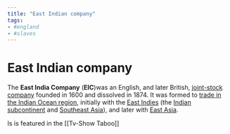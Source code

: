 ```yaml
---
title: "East Indian company"
tags:
- #england
- #slaves
---
```

# East Indian company
The **East India Company** (**EIC**)was an English, and later British, [joint-stock company](https://www.wikiwand.com/en/Joint-stock_company) founded in 1600 and dissolved in 1874. It was formed to [trade in the Indian Ocean region](https://www.wikiwand.com/en/Indian_Ocean_trade), initially with the [East Indies](https://www.wikiwand.com/en/East_Indies) (the [Indian subcontinent](https://www.wikiwand.com/en/Indian_subcontinent) and [Southeast Asia](https://www.wikiwand.com/en/Southeast_Asia "Southeast Asia")), and later with [East Asia](https://www.wikiwand.com/en/East_Asia).

Is is featured in the [[Tv-Show Taboo]]
